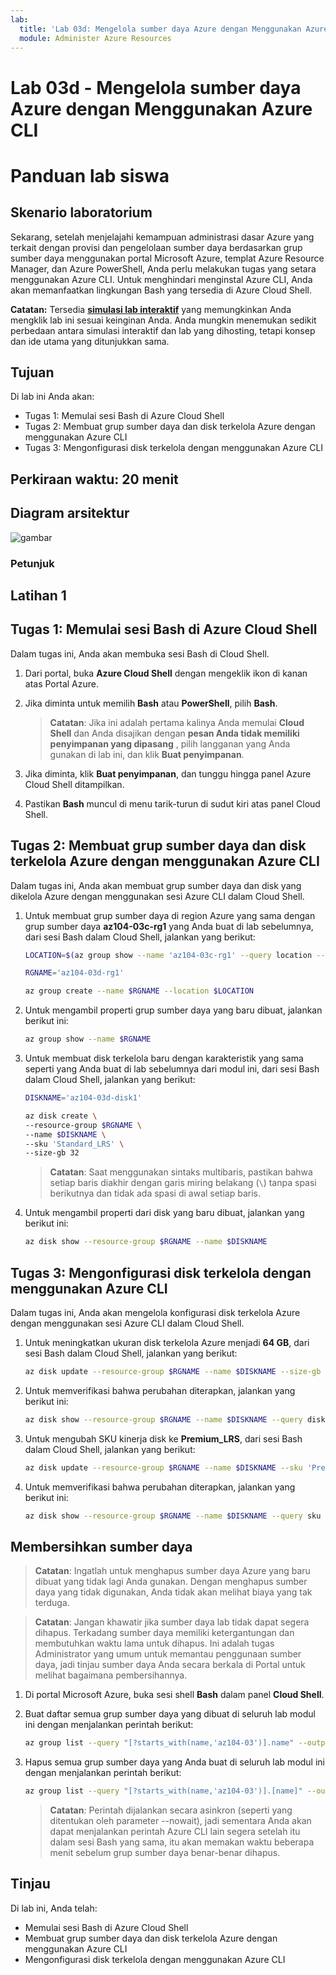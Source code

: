 ```yaml
---
lab:
  title: 'Lab 03d: Mengelola sumber daya Azure dengan Menggunakan Azure CLI (opsional)'
  module: Administer Azure Resources
---
```


# Lab 03d - Mengelola sumber daya Azure dengan Menggunakan Azure CLI
# Panduan lab siswa

## Skenario laboratorium

Sekarang, setelah menjelajahi kemampuan administrasi dasar Azure yang terkait dengan provisi dan pengelolaan sumber daya berdasarkan grup sumber daya menggunakan portal Microsoft Azure, templat Azure Resource Manager, dan Azure PowerShell, Anda perlu melakukan tugas yang setara menggunakan Azure CLI. Untuk menghindari menginstal Azure CLI, Anda akan memanfaatkan lingkungan Bash yang tersedia di Azure Cloud Shell.

**Catatan:** Tersedia **[simulasi lab interaktif](https://mslabs.cloudguides.com/guides/AZ-104%20Exam%20Guide%20-%20Microsoft%20Azure%20Administrator%20Exercise%207)** yang memungkinkan Anda mengklik lab ini sesuai keinginan Anda. Anda mungkin menemukan sedikit perbedaan antara simulasi interaktif dan lab yang dihosting, tetapi konsep dan ide utama yang ditunjukkan sama. 

## Tujuan

Di lab ini Anda akan:

+ Tugas 1: Memulai sesi Bash di Azure Cloud Shell
+ Tugas 2: Membuat grup sumber daya dan disk terkelola Azure dengan menggunakan Azure CLI
+ Tugas 3: Mengonfigurasi disk terkelola dengan menggunakan Azure CLI

## Perkiraan waktu: 20 menit

## Diagram arsitektur

![gambar](../media/lab03d.png)

### Petunjuk

## Latihan 1

## Tugas 1: Memulai sesi Bash di Azure Cloud Shell

Dalam tugas ini, Anda akan membuka sesi Bash di Cloud Shell. 

1. Dari portal, buka **Azure Cloud Shell** dengan mengeklik ikon di kanan atas Portal Azure.

1. Jika diminta untuk memilih **Bash** atau **PowerShell**, pilih **Bash**. 

    >**Catatan**: Jika ini adalah pertama kalinya Anda memulai **Cloud Shell** dan Anda disajikan dengan **pesan Anda tidak memiliki penyimpanan yang dipasang** , pilih langganan yang Anda gunakan di lab ini, dan klik **Buat penyimpanan**. 

1. Jika diminta, klik **Buat penyimpanan**, dan tunggu hingga panel Azure Cloud Shell ditampilkan. 

1. Pastikan **Bash** muncul di menu tarik-turun di sudut kiri atas panel Cloud Shell.

## Tugas 2: Membuat grup sumber daya dan disk terkelola Azure dengan menggunakan Azure CLI

Dalam tugas ini, Anda akan membuat grup sumber daya dan disk yang dikelola Azure dengan menggunakan sesi Azure CLI dalam Cloud Shell.

1. Untuk membuat grup sumber daya di region Azure yang sama dengan grup sumber daya **az104-03c-rg1** yang Anda buat di lab sebelumnya, dari sesi Bash dalam Cloud Shell, jalankan yang berikut:

   ```sh
   LOCATION=$(az group show --name 'az104-03c-rg1' --query location --out tsv)

   RGNAME='az104-03d-rg1'

   az group create --name $RGNAME --location $LOCATION
   ```
1. Untuk mengambil properti grup sumber daya yang baru dibuat, jalankan berikut ini:

   ```sh
   az group show --name $RGNAME
   ```
1. Untuk membuat disk terkelola baru dengan karakteristik yang sama seperti yang Anda buat di lab sebelumnya dari modul ini, dari sesi Bash dalam Cloud Shell, jalankan yang berikut:

   ```sh
   DISKNAME='az104-03d-disk1'

   az disk create \
   --resource-group $RGNAME \
   --name $DISKNAME \
   --sku 'Standard_LRS' \
   --size-gb 32
   ```
    >**Catatan**: Saat menggunakan sintaks multibaris, pastikan bahwa setiap baris diakhir dengan garis miring belakang (`\`) tanpa spasi berikutnya dan tidak ada spasi di awal setiap baris.

1. Untuk mengambil properti dari disk yang baru dibuat, jalankan yang berikut ini:

   ```sh
   az disk show --resource-group $RGNAME --name $DISKNAME
   ```

## Tugas 3: Mengonfigurasi disk terkelola dengan menggunakan Azure CLI

Dalam tugas ini, Anda akan mengelola konfigurasi disk terkelola Azure dengan menggunakan sesi Azure CLI dalam Cloud Shell. 

1. Untuk meningkatkan ukuran disk terkelola Azure menjadi **64 GB**, dari sesi Bash dalam Cloud Shell, jalankan yang berikut:

   ```sh
   az disk update --resource-group $RGNAME --name $DISKNAME --size-gb 64
   ```

1. Untuk memverifikasi bahwa perubahan diterapkan, jalankan yang berikut ini:

   ```sh
   az disk show --resource-group $RGNAME --name $DISKNAME --query diskSizeGB
   ```

1. Untuk mengubah SKU kinerja disk ke **Premium_LRS**, dari sesi Bash dalam Cloud Shell, jalankan yang berikut:

   ```sh
   az disk update --resource-group $RGNAME --name $DISKNAME --sku 'Premium_LRS'
   ```

1. Untuk memverifikasi bahwa perubahan diterapkan, jalankan yang berikut ini:

   ```sh
   az disk show --resource-group $RGNAME --name $DISKNAME --query sku
   ```

## Membersihkan sumber daya

 > **Catatan**: Ingatlah untuk menghapus sumber daya Azure yang baru dibuat yang tidak lagi Anda gunakan. Dengan menghapus sumber daya yang tidak digunakan, Anda tidak akan melihat biaya yang tak terduga.

 > **Catatan**: Jangan khawatir jika sumber daya lab tidak dapat segera dihapus. Terkadang sumber daya memiliki ketergantungan dan membutuhkan waktu lama untuk dihapus. Ini adalah tugas Administrator yang umum untuk memantau penggunaan sumber daya, jadi tinjau sumber daya Anda secara berkala di Portal untuk melihat bagaimana pembersihannya. 

1. Di portal Microsoft Azure, buka sesi shell **Bash** dalam panel **Cloud Shell**.

1. Buat daftar semua grup sumber daya yang dibuat di seluruh lab modul ini dengan menjalankan perintah berikut:

   ```sh
   az group list --query "[?starts_with(name,'az104-03')].name" --output tsv
   ```

1. Hapus semua grup sumber daya yang Anda buat di seluruh lab modul ini dengan menjalankan perintah berikut:

   ```sh
   az group list --query "[?starts_with(name,'az104-03')].[name]" --output tsv | xargs -L1 bash -c 'az group delete --name $0 --no-wait --yes'
   ```

    >**Catatan**: Perintah dijalankan secara asinkron (seperti yang ditentukan oleh parameter --nowait), jadi sementara Anda akan dapat menjalankan perintah Azure CLI lain segera setelah itu dalam sesi Bash yang sama, itu akan memakan waktu beberapa menit sebelum grup sumber daya benar-benar dihapus.

## Tinjau

Di lab ini, Anda telah:

- Memulai sesi Bash di Azure Cloud Shell
- Membuat grup sumber daya dan disk terkelola Azure dengan menggunakan Azure CLI
- Mengonfigurasi disk terkelola dengan menggunakan Azure CLI
